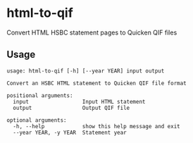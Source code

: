 html-to-qif
===========

Convert HTML HSBC statement pages to Quicken QIF files

Usage
-----

```
usage: html-to-qif [-h] [--year YEAR] input output

Convert an HSBC HTML statement to Quicken QIF file format

positional arguments:
  input                 Input HTML statement
  output                Output QIF file

optional arguments:
  -h, --help            show this help message and exit
  --year YEAR, -y YEAR  Statement year
```